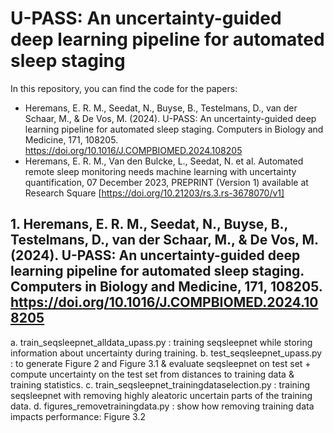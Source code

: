 # U-PASS: An uncertainty-guided deep learning pipeline for automated sleep staging

In this repository, you can find the code for the papers: 

- Heremans, E. R. M., Seedat, N., Buyse, B., Testelmans, D., van der Schaar, M., & De Vos, M. (2024). U-PASS: An uncertainty-guided deep learning pipeline for automated sleep staging. Computers in Biology and Medicine, 171, 108205. https://doi.org/10.1016/J.COMPBIOMED.2024.108205
- Heremans, E. R. M., Van den Bulcke, L., Seedat, N. et al. Automated remote sleep monitoring needs machine learning with uncertainty quantification, 07 December 2023, PREPRINT (Version 1) available at Research Square [https://doi.org/10.21203/rs.3.rs-3678070/v1]

## 1. Heremans, E. R. M., Seedat, N., Buyse, B., Testelmans, D., van der Schaar, M., & De Vos, M. (2024). U-PASS: An uncertainty-guided deep learning pipeline for automated sleep staging. Computers in Biology and Medicine, 171, 108205. https://doi.org/10.1016/J.COMPBIOMED.2024.108205
a. train_seqsleepnet_alldata_upass.py : training seqsleepnet while storing information about uncertainty during training.
b. test_seqsleepnet_upass.py : to generate Figure 2 and Figure 3.1 & evaluate seqsleepnet on test set + compute uncertainty on the test set from distances to training data & training statistics.
c. train_seqsleepnet_trainingdataselection.py : training seqsleepnet with removing highly aleatoric uncertain parts of the training data. 
d. figures_removetrainingdata.py : show how removing training data impacts performance: Figure 3.2


